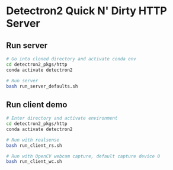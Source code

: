 # Detectron2 Quick N' Dirty HTTP Server 
## Run server
```bash 
# Go into cloned directory and activate conda env
cd detectron2_pkgs/http
conda activate detectron2

# Run server
bash run_server_defaults.sh
```

## Run client demo
```bash
# Enter directory and activate environment
cd detectron2_pkgs/http
conda activate detectron2

# Run with realsense
bash run_client_rs.sh

# Run with OpenCV webcam capture, default capture device 0
bash run_client_wc.sh
```
